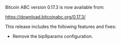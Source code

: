 Bitcoin ABC version 0.17.3 is now available from:

  <https://download.bitcoinabc.org/0.17.3/>

This release includes the following features and fixes:
 - Remove the bip9params configuration.
